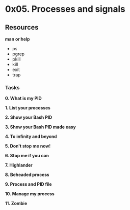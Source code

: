 # 0x05. Processes and signals

## Resources

**man or help**
 - ps
 - pgrep
 - pkill
 - kill
 - exit
 - trap

### Tasks

**0. What is my PID**

**1. List your processes**

**2. Show your Bash PID**

**3. Show your Bash PID made easy**

**4. To infinity and beyond**

**5. Don't stop me now!**

**6. Stop me if you can**

**7. Highlander**

**8. Beheaded process**

**9. Process and PID file**

**10. Manage my process**

**11. Zombie**
